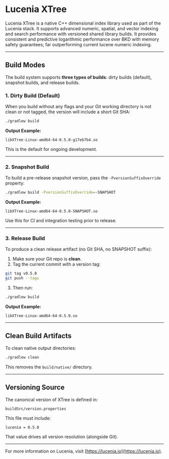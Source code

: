 # Lucenia XTree

Lucenia XTree is a native C++ dimensional index library used as part of the Lucenia stack. It supports advanced numeric, spatial, and vector indexing and search performance with versioned shared library builds. It provides consistent and predictive logarithmic performance over BKD with memory safety guarantees; far outperforming current lucene numeric indexing.

---

## Build Modes

The build system supports **three types of builds**: dirty builds (default), snapshot builds, and release builds.

### 1. Dirty Build (Default)

When you build without any flags and your Git working directory is not clean or not tagged, the version will include a short Git SHA:

```bash
./gradlew build
```

**Output Example:**

```
libXTree-Linux-amd64-64-0.5.0-g17eb7b4.so
```

This is the default for ongoing development.

---

### 2. Snapshot Build

To build a pre-release snapshot version, pass the `-PversionSuffixOverride` property:

```bash
./gradlew build -PversionSuffixOverride=-SNAPSHOT
```

**Output Example:**

```
libXTree-Linux-amd64-64-0.5.0-SNAPSHOT.so
```

Use this for CI and integration testing prior to release.

---

### 3. Release Build

To produce a clean release artifact (no Git SHA, no SNAPSHOT suffix):

1. Make sure your Git repo is **clean**.
2. Tag the current commit with a version tag:

```bash
git tag v0.5.0
git push --tags
```

3. Then run:

```bash
./gradlew build
```

**Output Example:**

```
libXTree-Linux-amd64-64-0.5.0.so
```

---

## Clean Build Artifacts

To clean native output directories:

```bash
./gradlew clean
```

This removes the `build/native/` directory.

---

## Versioning Source

The canonical version of XTree is defined in:

```
buildSrc/version.properties
```

This file must include:

```properties
lucenia = 0.5.0
```

That value drives all version resolution (alongside Git).

---

For more information on Lucenia, visit [https://lucenia.io](https://lucenia.io).


